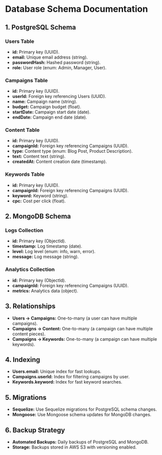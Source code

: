 # Database Schema Documentation

## 1. PostgreSQL Schema
### Users Table
- **id:** Primary key (UUID).
- **email:** Unique email address (string).
- **passwordHash:** Hashed password (string).
- **role:** User role (enum: Admin, Manager, User).

### Campaigns Table
- **id:** Primary key (UUID).
- **userId:** Foreign key referencing Users (UUID).
- **name:** Campaign name (string).
- **budget:** Campaign budget (float).
- **startDate:** Campaign start date (date).
- **endDate:** Campaign end date (date).

### Content Table
- **id:** Primary key (UUID).
- **campaignId:** Foreign key referencing Campaigns (UUID).
- **type:** Content type (enum: Blog Post, Product Description).
- **text:** Content text (string).
- **createdAt:** Content creation date (timestamp).

### Keywords Table
- **id:** Primary key (UUID).
- **campaignId:** Foreign key referencing Campaigns (UUID).
- **keyword:** Keyword (string).
- **cpc:** Cost per click (float).

## 2. MongoDB Schema
### Logs Collection
- **id:** Primary key (ObjectId).
- **timestamp:** Log timestamp (date).
- **level:** Log level (enum: info, warn, error).
- **message:** Log message (string).

### Analytics Collection
- **id:** Primary key (ObjectId).
- **campaignId:** Foreign key referencing Campaigns (UUID).
- **metrics:** Analytics data (object).

## 3. Relationships
- **Users → Campaigns:** One-to-many (a user can have multiple campaigns).
- **Campaigns → Content:** One-to-many (a campaign can have multiple content pieces).
- **Campaigns → Keywords:** One-to-many (a campaign can have multiple keywords).

## 4. Indexing
- **Users.email:** Unique index for fast lookups.
- **Campaigns.userId:** Index for filtering campaigns by user.
- **Keywords.keyword:** Index for fast keyword searches.

## 5. Migrations
- **Sequelize:** Use Sequelize migrations for PostgreSQL schema changes.
- **Mongoose:** Use Mongoose schema updates for MongoDB changes.

## 6. Backup Strategy
- **Automated Backups:** Daily backups of PostgreSQL and MongoDB.
- **Storage:** Backups stored in AWS S3 with versioning enabled.